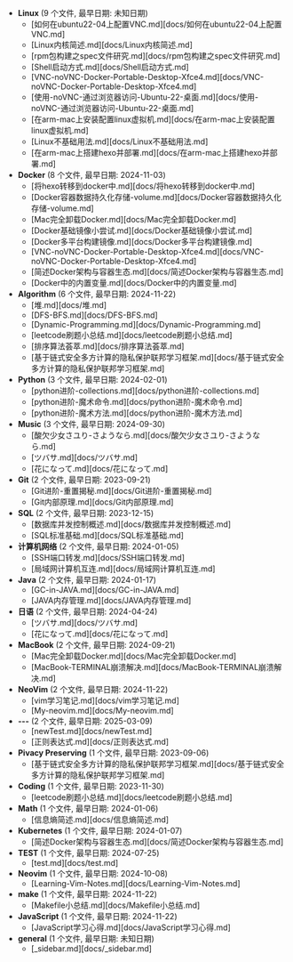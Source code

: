 * **Linux** (9 个文件, 最早日期: 未知日期)
    * [如何在ubuntu22-04上配置VNC.md][docs/如何在ubuntu22-04上配置VNC.md]
    * [Linux内核简述.md][docs/Linux内核简述.md]
    * [rpm包构建之spec文件研究.md][docs/rpm包构建之spec文件研究.md]
    * [Shell启动方式.md][docs/Shell启动方式.md]
    * [VNC-noVNC-Docker-Portable-Desktop-Xfce4.md][docs/VNC-noVNC-Docker-Portable-Desktop-Xfce4.md]
    * [使用-noVNC-通过浏览器访问-Ubuntu-22-桌面.md][docs/使用-noVNC-通过浏览器访问-Ubuntu-22-桌面.md]
    * [在arm-mac上安装配置linux虚拟机.md][docs/在arm-mac上安装配置linux虚拟机.md]
    * [Linux不基础用法.md][docs/Linux不基础用法.md]
    * [在arm-mac上搭建hexo并部署.md][docs/在arm-mac上搭建hexo并部署.md]
* **Docker** (8 个文件, 最早日期: 2024-11-03)
    * [将hexo转移到docker中.md][docs/将hexo转移到docker中.md]
    * [Docker容器数据持久化存储-volume.md][docs/Docker容器数据持久化存储-volume.md]
    * [Mac完全卸载Docker.md][docs/Mac完全卸载Docker.md]
    * [Docker基础镜像小尝试.md][docs/Docker基础镜像小尝试.md]
    * [Docker多平台构建镜像.md][docs/Docker多平台构建镜像.md]
    * [VNC-noVNC-Docker-Portable-Desktop-Xfce4.md][docs/VNC-noVNC-Docker-Portable-Desktop-Xfce4.md]
    * [简述Docker架构与容器生态.md][docs/简述Docker架构与容器生态.md]
    * [Docker中的内置变量.md][docs/Docker中的内置变量.md]
* **Algorithm** (6 个文件, 最早日期: 2024-11-22)
    * [堆.md][docs/堆.md]
    * [DFS-BFS.md][docs/DFS-BFS.md]
    * [Dynamic-Programming.md][docs/Dynamic-Programming.md]
    * [leetcode刷题小总结.md][docs/leetcode刷题小总结.md]
    * [排序算法荟萃.md][docs/排序算法荟萃.md]
    * [基于链式安全多方计算的隐私保护联邦学习框架.md][docs/基于链式安全多方计算的隐私保护联邦学习框架.md]
* **Python** (3 个文件, 最早日期: 2024-02-01)
    * [python进阶-collections.md][docs/python进阶-collections.md]
    * [python进阶-魔术命令.md][docs/python进阶-魔术命令.md]
    * [python进阶-魔术方法.md][docs/python进阶-魔术方法.md]
* **Music** (3 个文件, 最早日期: 2024-09-30)
    * [酸欠少女さユり-さようなら.md][docs/酸欠少女さユり-さようなら.md]
    * [ツバサ.md][docs/ツバサ.md]
    * [花になって.md][docs/花になって.md]
* **Git** (2 个文件, 最早日期: 2023-09-21)
    * [Git进阶-重置揭秘.md][docs/Git进阶-重置揭秘.md]
    * [Git内部原理.md][docs/Git内部原理.md]
* **SQL** (2 个文件, 最早日期: 2023-12-15)
    * [数据库并发控制概述.md][docs/数据库并发控制概述.md]
    * [SQL标准基础.md][docs/SQL标准基础.md]
* **计算机网络** (2 个文件, 最早日期: 2024-01-05)
    * [SSH端口转发.md][docs/SSH端口转发.md]
    * [局域网计算机互连.md][docs/局域网计算机互连.md]
* **Java** (2 个文件, 最早日期: 2024-01-17)
    * [GC-in-JAVA.md][docs/GC-in-JAVA.md]
    * [JAVA内存管理.md][docs/JAVA内存管理.md]
* **日语** (2 个文件, 最早日期: 2024-04-24)
    * [ツバサ.md][docs/ツバサ.md]
    * [花になって.md][docs/花になって.md]
* **MacBook** (2 个文件, 最早日期: 2024-09-21)
    * [Mac完全卸载Docker.md][docs/Mac完全卸载Docker.md]
    * [MacBook-TERMINAL崩溃解决.md][docs/MacBook-TERMINAL崩溃解决.md]
* **NeoVim** (2 个文件, 最早日期: 2024-11-22)
    * [vim学习笔记.md][docs/vim学习笔记.md]
    * [My-neovim.md][docs/My-neovim.md]
* **---** (2 个文件, 最早日期: 2025-03-09)
    * [newTest.md][docs/newTest.md]
    * [正则表达式.md][docs/正则表达式.md]
* **Pivacy Preserving** (1 个文件, 最早日期: 2023-09-06)
    * [基于链式安全多方计算的隐私保护联邦学习框架.md][docs/基于链式安全多方计算的隐私保护联邦学习框架.md]
* **Coding** (1 个文件, 最早日期: 2023-11-30)
    * [leetcode刷题小总结.md][docs/leetcode刷题小总结.md]
* **Math** (1 个文件, 最早日期: 2024-01-06)
    * [信息熵简述.md][docs/信息熵简述.md]
* **Kubernetes** (1 个文件, 最早日期: 2024-01-07)
    * [简述Docker架构与容器生态.md][docs/简述Docker架构与容器生态.md]
* **TEST** (1 个文件, 最早日期: 2024-07-25)
    * [test.md][docs/test.md]
* **Neovim** (1 个文件, 最早日期: 2024-10-08)
    * [Learning-Vim-Notes.md][docs/Learning-Vim-Notes.md]
* **make** (1 个文件, 最早日期: 2024-11-22)
    * [Makefile小总结.md][docs/Makefile小总结.md]
* **JavaScript** (1 个文件, 最早日期: 2024-11-22)
    * [JavaScript学习心得.md][docs/JavaScript学习心得.md]
* **general** (1 个文件, 最早日期: 未知日期)
    * [_sidebar.md][docs/_sidebar.md]
